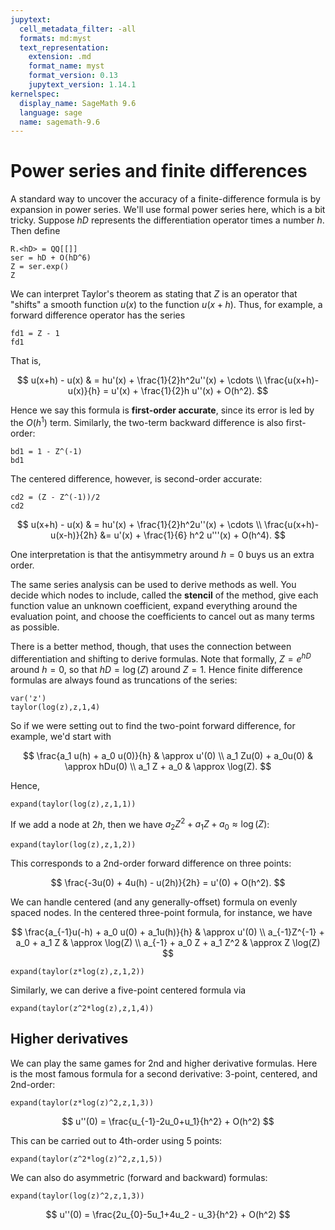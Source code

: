 ```yaml
---
jupytext:
  cell_metadata_filter: -all
  formats: md:myst
  text_representation:
    extension: .md
    format_name: myst
    format_version: 0.13
    jupytext_version: 1.14.1
kernelspec:
  display_name: SageMath 9.6
  language: sage
  name: sagemath-9.6
---
```


# Power series and finite differences

A standard way to uncover the accuracy of a finite-difference formula is by expansion in power series. We'll use formal power series here, which is a bit tricky. Suppose $hD$ represents the differentiation operator times a number $h$. Then define

```{code-cell} ipython3
R.<hD> = QQ[[]]
ser = hD + O(hD^6)
Z = ser.exp()
Z
```

We can interpret Taylor's theorem as stating that $Z$ is an operator that "shifts" a smooth function $u(x)$ to the function $u(x+h)$. Thus, for example, a forward difference operator has the series

```{code-cell} ipython3
fd1 = Z - 1
fd1
```

That is,

$$
u(x+h) - u(x) & = hu'(x) + \frac{1}{2}h^2u''(x) + \cdots \\ 
\frac{u(x+h)-u(x)}{h} = u'(x) + \frac{1}{2}h u''(x) + O(h^2).
$$

Hence we say this formula is **first-order accurate**, since its error is led by the $O(h^1)$ term. Similarly, the two-term backward difference is also first-order:

```{code-cell} ipython3
bd1 = 1 - Z^(-1) 
bd1
```

The centered difference, however, is second-order accurate:

```{code-cell} ipython3
cd2 = (Z - Z^(-1))/2
cd2
```

$$
u(x+h) - u(x) & = hu'(x) + \frac{1}{2}h^2u''(x) + \cdots \\ 
\frac{u(x+h)-u(x-h)}{2h} &= u'(x) + \frac{1}{6} h^2 u'''(x) + O(h^4).
$$

One interpretation is that the antisymmetry around $h=0$ buys us an extra order.

The same series analysis can be used to derive methods as well. You decide which nodes to include, called the **stencil** of the method, give each function value an unknown coefficient, expand everything around the evaluation point, and choose the coefficients to cancel out as many terms as possible. 

There is a better method, though, that uses the connection between differentiation and shifting to derive formulas. 
Note that formally, $Z=e^{hD}$ around $h=0$, so that $hD = \log(Z)$ around $Z=1$. Hence finite difference formulas are always found as truncations of the series:

```{code-cell} ipython3
var('z')
taylor(log(z),z,1,4)
```

So if we were setting out to find the two-point forward difference, for example, we'd start with

$$
\frac{a_1 u(h) + a_0 u(0)}{h} & \approx u'(0) \\ 
a_1 Zu(0) + a_0u(0) & \approx hDu(0) \\ 
a_1 Z + a_0 & \approx \log(Z). 
$$

Hence,

```{code-cell} ipython3
expand(taylor(log(z),z,1,1))
```

If we add a node at $2h$, then we have $a_2 Z^2 + a_1 Z + a_0 \approx \log(Z)$:

```{code-cell} ipython3
expand(taylor(log(z),z,1,2))
```

This corresponds to a 2nd-order forward difference on three points:

$$
\frac{-3u(0) + 4u(h) - u(2h)}{2h} = u'(0) + O(h^2). 
$$

We can handle centered (and any generally-offset) formula on evenly spaced nodes. In the centered three-point formula, for instance, we have 

$$
\frac{a_{-1}u(-h) + a_0 u(0) + a_1u(h)}{h} & \approx u'(0)  \\ 
a_{-1}Z^{-1} + a_0 + a_1 Z & \approx \log(Z) \\ 
a_{-1} + a_0 Z + a_1 Z^2 & \approx Z \log(Z) 
$$

```{code-cell} ipython3
expand(taylor(z*log(z),z,1,2))
```

Similarly, we can derive a five-point centered formula via

```{code-cell} ipython3
expand(taylor(z^2*log(z),z,1,4))
```

## Higher derivatives

We can play the same games for 2nd and higher derivative formulas. Here is the most famous formula for a second derivative: 3-point, centered, and 2nd-order:

```{code-cell} ipython3
expand(taylor(z*log(z)^2,z,1,3))
```

$$
u''(0) = \frac{u_{-1}-2u_0+u_1}{h^2} + O(h^2)
$$

This can be carried out to 4th-order using 5 points:
```{code-cell} ipython3
expand(taylor(z^2*log(z)^2,z,1,5))
```

We can also do asymmetric (forward and backward) formulas:

```{code-cell} ipython3
expand(taylor(log(z)^2,z,1,3))
```

$$
u''(0) = \frac{2u_{0}-5u_1+4u_2 - u_3}{h^2} + O(h^2)
$$
